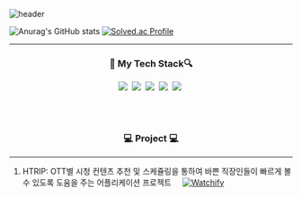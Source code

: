 ![header](https://capsule-render.vercel.app/api?type=waving&color=auto&height=300&section=header&text=HanEol's%20Record%20&fontSize=70)



![Anurag's GitHub stats](https://github-readme-stats.vercel.app/api?username=jihaneol&show_icons=true&theme=radical)
[![Solved.ac Profile](http://mazassumnida.wtf/api/v2/generate_badge?boj=limz123)](https://solved.ac/profile/limz123)

----

<h3 align ="center"\>🔎 My Tech Stack🔍 </h3>
<p align="center">
<img src="https://img.shields.io/badge/Java-007396?style=plastic&logo=Java&logoColor=white"/></a>&nbsp
<img src="https://img.shields.io/badge/SpringBoot-6DB33F?style=plastic&logo=Spring&logoColor=white"/></a>&nbsp
<img src="https://img.shields.io/badge/MySQL-4479A1?style=plastic&logo=MySQL&logoColor=white"/></a>&nbsp
<img src="https://img.shields.io/badge/JPA-59666C?style=plastic&logo=hibernate&logoColor=white"/></a>&nbsp
<img src="https://img.shields.io/badge/vue-4FC08D?style=plastic&logo=vuedotjs&logoColor=white"/></a>&nbsp
</p>

<br><br>

<h3 align ="center"\>  💻 Project 💻   </h3>

----  

1. HTRIP: OTT별 시청 컨텐츠 추천 및 스케쥴링을 통하여 바쁜 직장인들이 빠르게 볼 수 있도록 도움을 주는 어플리케이션 프로젝트
&nbsp; &nbsp;
[![Watchify](https://img.shields.io/badge/More-red?style=flat-square)](https://github.com/jihaneol/HTrip)
